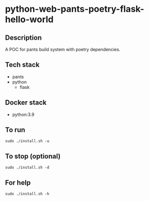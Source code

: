 # python-web-pants-poetry-flask-hello-world

## Description
A POC for pants build system with poetry dependencies.

## Tech stack
- pants
- python
    - flask

## Docker stack
- python:3.9

## To run
`sudo ./install.sh -u`

## To stop (optional)
`sudo ./install.sh -d`

## For help
`sudo ./install.sh -h`
